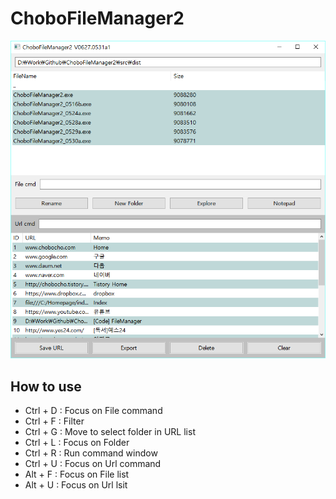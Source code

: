 # ChoboFileManager2
![screen shot](https://github.com/chobocho/ChoboFileManager2/blob/master/ux/screenshot.png)

## How to use
* Ctrl + D : Focus on File command
* Ctrl + F : Filter
* Ctrl + G : Move to select folder in URL list
* Ctrl + L : Focus on Folder
* Ctrl + R : Run command window
* Ctrl + U : Focus on Url command
* Alt + F : Focus on File list
* Alt + U : Focus on Url lsit
